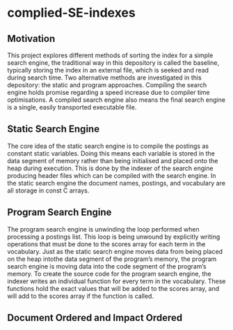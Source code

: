 # complied-SE-indexes

## Motivation
This project explores different methods of sorting the index for a simple search engine, the traditional way in this depository is called the baseline, typically storing the index in an external file, which is seeked and read during search time. Two alternative methods are investigated in this depository: the static and program approaches. Compiling the search engine holds promise regarding a speed increase due to compiler time optimisations. A compiled search engine also means the final search engine is a single, easily transported executable file.

## Static Search Engine

The core idea of the static search engine is to compile the postings as constant static variables. Doing this means each variable is stored in the data segment of memory rather than being initialised and placed onto the heap during execution. This is done by the indexer of the search engine producing header files which can be compiled with the search engine. In the static search engine the document names, postings, and vocabulary are all storage in const C arrays.

## Program Search Engine
The program search engine is unwinding the loop performed when processing a postings list. This loop is being unwound by explicitly writing operations that must be done to the scores array for each term in the vocabulary. Just as the static search engine moves data from being placed on the heap intothe data segment of the program’s memory, the program search engine is moving data into the code segment of the program’s memory. To create the source code for the program search engine, the indexer writes an individual function for every term in the vocabulary. These functions hold the exact values that will be added to the scores array, and will add to the scores array if the function is called.

## Document Ordered and Impact Ordered


